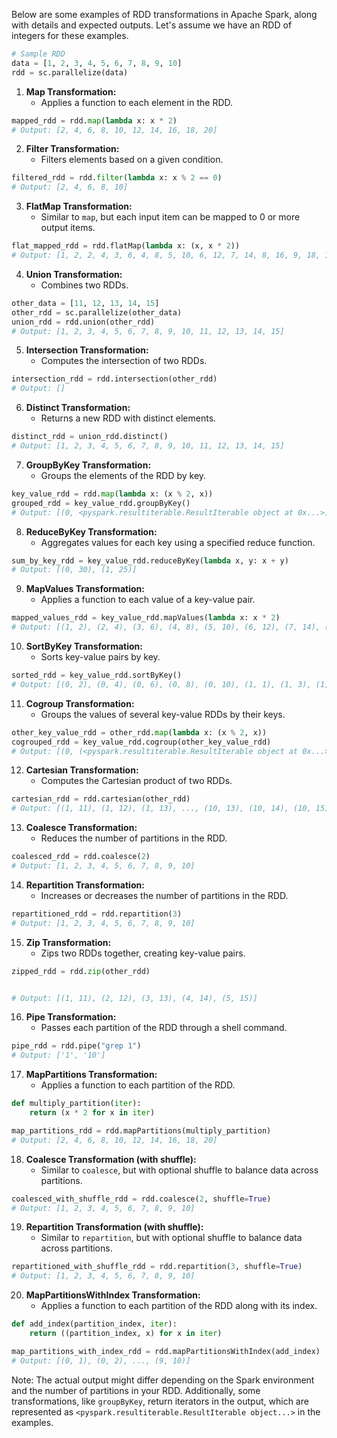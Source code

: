 Below are some examples of RDD transformations in Apache Spark, along with details and expected outputs. Let's assume we have an RDD of integers for these examples.

```python
# Sample RDD
data = [1, 2, 3, 4, 5, 6, 7, 8, 9, 10]
rdd = sc.parallelize(data)
```

1. **Map Transformation:**
   - Applies a function to each element in the RDD.

```python
mapped_rdd = rdd.map(lambda x: x * 2)
# Output: [2, 4, 6, 8, 10, 12, 14, 16, 18, 20]
```

2. **Filter Transformation:**
   - Filters elements based on a given condition.

```python
filtered_rdd = rdd.filter(lambda x: x % 2 == 0)
# Output: [2, 4, 6, 8, 10]
```

3. **FlatMap Transformation:**
   - Similar to `map`, but each input item can be mapped to 0 or more output items.

```python
flat_mapped_rdd = rdd.flatMap(lambda x: (x, x * 2))
# Output: [1, 2, 2, 4, 3, 6, 4, 8, 5, 10, 6, 12, 7, 14, 8, 16, 9, 18, 10, 20]
```

4. **Union Transformation:**
   - Combines two RDDs.

```python
other_data = [11, 12, 13, 14, 15]
other_rdd = sc.parallelize(other_data)
union_rdd = rdd.union(other_rdd)
# Output: [1, 2, 3, 4, 5, 6, 7, 8, 9, 10, 11, 12, 13, 14, 15]
```

5. **Intersection Transformation:**
   - Computes the intersection of two RDDs.

```python
intersection_rdd = rdd.intersection(other_rdd)
# Output: []
```

6. **Distinct Transformation:**
   - Returns a new RDD with distinct elements.

```python
distinct_rdd = union_rdd.distinct()
# Output: [1, 2, 3, 4, 5, 6, 7, 8, 9, 10, 11, 12, 13, 14, 15]
```

7. **GroupByKey Transformation:**
   - Groups the elements of the RDD by key.

```python
key_value_rdd = rdd.map(lambda x: (x % 2, x))
grouped_rdd = key_value_rdd.groupByKey()
# Output: [(0, <pyspark.resultiterable.ResultIterable object at 0x...>), (1, <pyspark.resultiterable.ResultIterable object at 0x...>)]
```

8. **ReduceByKey Transformation:**
   - Aggregates values for each key using a specified reduce function.

```python
sum_by_key_rdd = key_value_rdd.reduceByKey(lambda x, y: x + y)
# Output: [(0, 30), (1, 25)]
```

9. **MapValues Transformation:**
   - Applies a function to each value of a key-value pair.

```python
mapped_values_rdd = key_value_rdd.mapValues(lambda x: x * 2)
# Output: [(1, 2), (2, 4), (3, 6), (4, 8), (5, 10), (6, 12), (7, 14), (8, 16), (9, 18), (10, 20)]
```

10. **SortByKey Transformation:**
    - Sorts key-value pairs by key.

```python
sorted_rdd = key_value_rdd.sortByKey()
# Output: [(0, 2), (0, 4), (0, 6), (0, 8), (0, 10), (1, 1), (1, 3), (1, 5), (1, 7), (1, 9)]
```

11. **Cogroup Transformation:**
    - Groups the values of several key-value RDDs by their keys.

```python
other_key_value_rdd = other_rdd.map(lambda x: (x % 2, x))
cogrouped_rdd = key_value_rdd.cogroup(other_key_value_rdd)
# Output: [(0, (<pyspark.resultiterable.ResultIterable object at 0x...>, <pyspark.resultiterable.ResultIterable object at 0x...>)), (1, (<pyspark.resultiterable.ResultIterable object at 0x...>, <pyspark.resultiterable.ResultIterable object at 0x...>))]
```

12. **Cartesian Transformation:**
    - Computes the Cartesian product of two RDDs.

```python
cartesian_rdd = rdd.cartesian(other_rdd)
# Output: [(1, 11), (1, 12), (1, 13), ..., (10, 13), (10, 14), (10, 15)]
```

13. **Coalesce Transformation:**
    - Reduces the number of partitions in the RDD.

```python
coalesced_rdd = rdd.coalesce(2)
# Output: [1, 2, 3, 4, 5, 6, 7, 8, 9, 10]
```

14. **Repartition Transformation:**
    - Increases or decreases the number of partitions in the RDD.

```python
repartitioned_rdd = rdd.repartition(3)
# Output: [1, 2, 3, 4, 5, 6, 7, 8, 9, 10]
```

15. **Zip Transformation:**
    - Zips two RDDs together, creating key-value pairs.

```python
zipped_rdd = rdd.zip(other_rdd)


# Output: [(1, 11), (2, 12), (3, 13), (4, 14), (5, 15)]
```

16. **Pipe Transformation:**
    - Passes each partition of the RDD through a shell command.

```python
pipe_rdd = rdd.pipe("grep 1")
# Output: ['1', '10']
```

17. **MapPartitions Transformation:**
    - Applies a function to each partition of the RDD.

```python
def multiply_partition(iter):
    return (x * 2 for x in iter)

map_partitions_rdd = rdd.mapPartitions(multiply_partition)
# Output: [2, 4, 6, 8, 10, 12, 14, 16, 18, 20]
```

18. **Coalesce Transformation (with shuffle):**
    - Similar to `coalesce`, but with optional shuffle to balance data across partitions.

```python
coalesced_with_shuffle_rdd = rdd.coalesce(2, shuffle=True)
# Output: [1, 2, 3, 4, 5, 6, 7, 8, 9, 10]
```

19. **Repartition Transformation (with shuffle):**
    - Similar to `repartition`, but with optional shuffle to balance data across partitions.

```python
repartitioned_with_shuffle_rdd = rdd.repartition(3, shuffle=True)
# Output: [1, 2, 3, 4, 5, 6, 7, 8, 9, 10]
```

20. **MapPartitionsWithIndex Transformation:**
    - Applies a function to each partition of the RDD along with its index.

```python
def add_index(partition_index, iter):
    return ((partition_index, x) for x in iter)

map_partitions_with_index_rdd = rdd.mapPartitionsWithIndex(add_index)
# Output: [(0, 1), (0, 2), ..., (9, 10)]
```

Note: The actual output might differ depending on the Spark environment and the number of partitions in your RDD. Additionally, some transformations, like `groupByKey`, return iterators in the output, which are represented as `<pyspark.resultiterable.ResultIterable object...>` in the examples.
